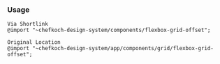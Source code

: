 
### Usage  
    
    Via Shortlink
    @import "~chefkoch-design-system/components/flexbox-grid-offset";
          
    Original Location
    @import "~chefkoch-design-system/app/components/grid/flexbox-grid-offset";
